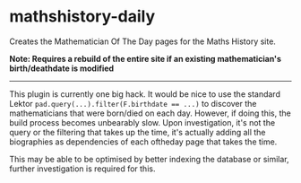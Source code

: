 # mathshistory-daily

Creates the Mathematician Of The Day pages for the Maths History site.

**Note: Requires a rebuild of the entire site if an existing mathematician's
birth/deathdate is modified**

---

This plugin is currently one big hack. It would be nice to use the standard
Lektor `pad.query(...).filter(F.birthdate == ...)` to discover the
mathematicians that were born/died on each day. However, if doing this, the
build process becomes unbearably slow. Upon investigation, it's not the query or
the filtering that takes up the time, it's actually adding all the biographies
as dependencies of each oftheday page that takes the time.

This may be able to be optimised by better indexing the database or similar,
further investigation is required for this.
